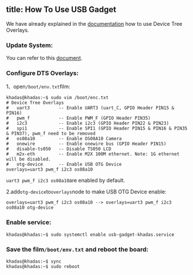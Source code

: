 title: How To Use USB Gadget
---
We have already explained in the [documentation](/vim3/HowToUseDeviceTreeOverlay.html) how to use Device Tree Overlays.

### Update System:

You can refer to this [document](HowToUpgradeTheSystem.html).

### Configure DTS Overlays:

1、open`/boot/env.txt`film:
```shell
khadas@khadas:~$ sudo vim /boot/enc.txt
# Device Tree Overlays
#   uart3           -- Enable UART3 (uart_C, GPIO Header PIN15 & PIN16)
#   pwm_f           -- Enable PWM_F (GPIO Header PIN35)
#   i2c3            -- Enable i2c3 (GPIO Header PIN22 & PIN23)
#   spi1            -- Enable SPI1 (GPIO Header PIN15 & PIN16 & PIN35 & PIN37), pwm_f need to be removed
#   os08a10         -- Enable OS08A10 Camera
#   onewire         -- Enable onewire bus (GPIO Header PIN15)
#   disable-ts050   -- Disable TS050 LCD
#   m2x-eth         -- Enable M2X 100M ethernet. Note: 1G ethernet will be disabled.
#   otg-device      -- Enable USB OTG Device
overlays=uart3 pwm_f i2c3 os08a10
```
`uart3 pwm_f i2c3 os08a10`are enabled by default.

2.add`otg-device`to`overlays`node to make USB OTG Device enable:
```shell
overlays=uart3 pwm_f i2c3 os08a10 --> overlays=uart3 pwm_f i2c3 os08a10 otg-device
```

### Enable service:
```shell
khadas@khadas:~$ sudo systemctl enable usb-gadget-khadas.service
```

### Save the film`/boot/env.txt` and reboot the board:
```shell
khadas@khadas:~$ sync
khadas@khadas:~$ sudo reboot
```

